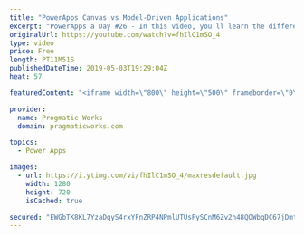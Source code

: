 ```yaml
---
title: "PowerApps Canvas vs Model-Driven Applications"
excerpt: "PowerApps a Day #26 - In this video, you'll learn the differences between Canvas and Model Driven Applications in PowerApps.   For more PowerApps training, visit http://www.pragmaticworkstraining.com  Or we're passionate about building apps for you: http://www.powerplatformpros.com  - - - - - - - - -"
originalUrl: https://youtube.com/watch?v=fhIlC1mSO_4
type: video
price: Free
length: PT11M51S
publishedDateTime: 2019-05-03T19:29:04Z
heat: 57

featuredContent: "<iframe width=\"800\" height=\"500\" frameborder=\"0\" src=\"https://www.youtube.com/embed/fhIlC1mSO_4\" allow=\"accelerometer; autoplay; encrypted-media; gyroscope; picture-in-picture\" allowfullscreen></iframe>"

provider:
  name: Progmatic Works
  domain: pragmaticworks.com

topics:
  - Power Apps

images:
  - url: https://i.ytimg.com/vi/fhIlC1mSO_4/maxresdefault.jpg
    width: 1280
    height: 720
    isCached: true

secured: "EWGbTK8KL7YzaDqyS4rxYFnZRP4NPmlUTUsPySCnM6Zv2h48QOWbqDC67jDmtAwpbH6ySdzH89mqzR+L1Gt/iKmnfelWLS7BHVNoKlcizD/0AyPlWMXUdIsffe8qESLR7vPtEIqnSOujOW16/Pqarz9KU3ntMj3Fum9AOcSMOkneV+G4Qe8ek2ES3HMlDqG2xMoy87Ic80roJ3e6GvNpKknRYxny2/v0TBeks/96Te1AeHjWxjwXFCKuPfpUjnOWN8QdGOMwUz2bB7WNW67FkJNTaMlKuK8XcovR0+XZssW4Mm26ptm0rF/UDBpJDRTiebl6biCIHAt+ZjxWIet9MB7aFXVAv/6qbQDjD7OH87esl/PhsTT7dbs0N2dPNk0j3nokJIGKOEKv+cnQvZL+sRa+ChIDZinRvPgEBcE02JU=;hqPhP5HJXCLDO2ZaCSmK2w=="
---
```


